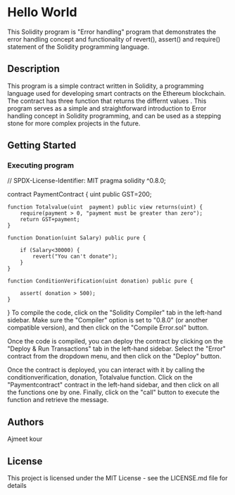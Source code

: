 # Hello World

This Solidity program is "Error handling" program that demonstrates the error handling concept and functionality of  revert(), assert() and require() statement of the Solidity programming language.

## Description

This program is a simple contract written in Solidity, a programming language used for developing smart contracts on the Ethereum blockchain. The contract has three function that returns the differnt values . This program serves as a simple and straightforward introduction to Error handling concept in Solidity programming, and can be used as a stepping stone for more complex projects in the future.

## Getting Started

### Executing program

// SPDX-License-Identifier: MIT
pragma solidity ^0.8.0;

contract PaymentContract {
    uint public GST=200;
  
    function Totalvalue(uint  payment) public view returns(uint) {
        require(payment > 0, "payment must be greater than zero");
        return GST+payment;
    }

    function Donation(uint Salary) public pure {
    
        if (Salary<30000) {
            revert("You can't donate");
        }
    }

    function ConditionVerification(uint donation) public pure {
      
        assert( donation > 500);
    }
}
To compile the code, click on the "Solidity Compiler" tab in the left-hand sidebar. Make sure the "Compiler" option is set to "0.8.0" (or another compatible version), and then click on the "Compile Error.sol" button.

Once the code is compiled, you can deploy the contract by clicking on the "Deploy & Run Transactions" tab in the left-hand sidebar. Select the "Error" contract from the dropdown menu, and then click on the "Deploy" button.

Once the contract is deployed, you can interact with it by calling the conditionverification, donation, Totalvalue function. Click on the "Paymentcontract" contract in the left-hand sidebar, and then click on all the functions one by one. Finally, click on the "call" button to execute the function and retrieve the  message.

## Authors

Ajmeet kour


## License

This project is licensed under the MIT License - see the LICENSE.md file for details

